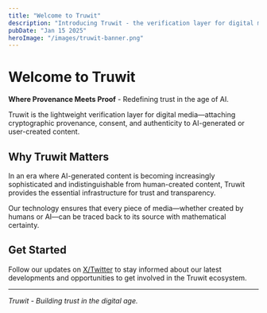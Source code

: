 ```yaml
---
title: "Welcome to Truwit"
description: "Introducing Truwit - the verification layer for digital media in the age of AI."
pubDate: "Jan 15 2025"
heroImage: "/images/truwit-banner.png"
---
```


# Welcome to Truwit

**Where Provenance Meets Proof** - Redefining trust in the age of AI.

Truwit is the lightweight verification layer for digital media—attaching cryptographic provenance, consent, and authenticity to AI-generated or user-created content.

## Why Truwit Matters

In an era where AI-generated content is becoming increasingly sophisticated and indistinguishable from human-created content, Truwit provides the essential infrastructure for trust and transparency.

Our technology ensures that every piece of media—whether created by humans or AI—can be traced back to its source with mathematical certainty.

## Get Started

Follow our updates on [X/Twitter](https://x.com/TruwitAi) to stay informed about our latest developments and opportunities to get involved in the Truwit ecosystem.

---

*Truwit - Building trust in the digital age.*